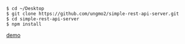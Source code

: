 ```
$ cd ~/Desktop
$ git clone https://github.com/ungmo2/simple-rest-api-server.git
$ cd simple-rest-api-server
$ npm install
```

[demo](https://simple-rest-api-server.ungmo2.now.sh)
